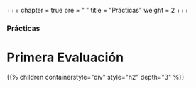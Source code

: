 +++
chapter = true
pre = "<b> </b>"
title = "Prácticas"
weight = 2
+++

### Prácticas

# Primera Evaluación

{{% children containerstyle="div" style="h2" depth="3" %}}